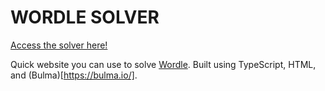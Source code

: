 # WORDLE SOLVER

[Access the solver here!](https://iblacksand.github.io/WordleSolver/)

Quick website you can use to solve [Wordle](https://www.nytimes.com/games/wordle/index.html). Built using TypeScript, HTML, and (Bulma)[https://bulma.io/].